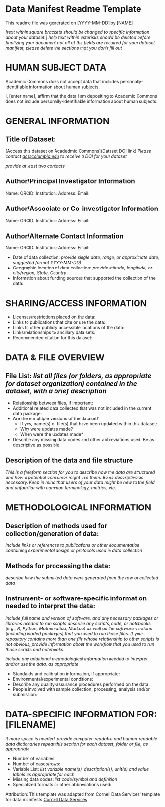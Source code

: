 # Data Manifest Readme Template

This readme file was generated on [YYYY-MM-DD] by [NAME]

*[text within square brackets should be changed to specific information about your dataset.]*
*help text within asterisks should be deleted before finalizing your document*
*not all of the fields are required for your dataset manifest, please delete the sections that you don't fill out* 

# HUMAN SUBJECT DATA
Academic Commons does not accept data that includes personally-identifiable information about human subjects.

I, [enter name], affirm that the data I am depositing to Academic Commons does not include personally-identifiable information about human subjects.


# GENERAL INFORMATION

## Title of Dataset: 
[Access this dataset on Acadedmic Commons](Dataset DOI link) 
*Please contact ac@columbia.edu to receive a DOI for your dataset*

*provide at least two contacts*
## Author/Principal Investigator Information
Name: 
ORCID:
Institution: 
Address: 
Email: 

## Author/Associate or Co-investigator Information
Name: 
ORCID:
Institution: 
Address: 
Email: 

## Author/Alternate Contact Information
Name: 
ORCID:
Institution: 
Address: 
Email: 

* Date of data collection: *provide single date, range, or approximate date; suggested format YYYY-MM-DD)*
* Geographic location of data collection: *provide latitude, longitude, or city/region, State, Country*
* Information about funding sources that supported the collection of the data: 


# SHARING/ACCESS INFORMATION

* Licenses/restrictions placed on the data: 
* Links to publications that cite or use the data: 
* Links to other publicly accessible locations of the data: 
* Links/relationships to ancillary data sets: 
* Recommended citation for this dataset: 


# DATA & FILE OVERVIEW

## File List: *list all files (or folders, as appropriate for dataset organization) contained in the dataset, with a brief description*

* Relationship between files, if important: 
* Additional related data collected that was not included in the current data package: 
* Are there multiple versions of the dataset?
	* If yes, name(s) of file(s) that have been updated within this dataset: 
	* Why were updates made? 
	* When were the updates made?
* Describe any missing data codes and other abbreviations used. Be as descriptive as possible.

## Description of the data and file structure

*This is a freeform section for you to describe how the data are structured and how a potential consumer might use them.* 
*Be as descriptive as necessary. Keep in mind that users of your data might be new to the field and unfamiliar with common terminology, metrics, etc.*


# METHODOLOGICAL INFORMATION

## Description of methods used for collection/generation of data: 
*include links or references to publications or other documentation containing experimental design or protocols used in data collection*

## Methods for processing the data: 
*describe how the submitted data were generated from the raw or collected data*

## Instrument- or software-specific information needed to interpret the data: 
*include full name and version of software, and any necessary packages or libraries needed to run scripts*
*describe any scripts, code, or notebooks (e.g., R, Python, Mathematica, MatLab) as well as the software versions (including loaded packages) that you used to run those files.* 
*If your repository contains more than one file whose relationship to other scripts is not obvious, provide information about the workflow that you used to run those scripts and notebooks.*

*include any additional methodological information needed to interpret and/or use the data, as appropriate*
* Standards and calibration information, if appropriate: 
* Environmental/experimental conditions: 
* Describe any quality-assurance procedures performed on the data: 
* People involved with sample collection, processing, analysis and/or submission: 


# DATA-SPECIFIC INFORMATION FOR: [FILENAME]
*if more space is needed, provide computer-readable and human-readable data dictionaries*
*repeat this section for each dataset, folder or file, as appropriate*

* Number of variables: 
* Number of cases/rows: 
* Variable List: *list variable name(s), description(s), unit(s) and value labels as appropriate for each*
* Missing data codes: *list code/symbol and definition*
* Specialized formats or other abbreviations used:

Attribution: This template was adapted from Cornell Data Services' template for data manifests 
[Cornell Data Services](https://ecommons.cornell.edu/items/7dc55694-0131-499b-8df1-fa676c2589e6)
